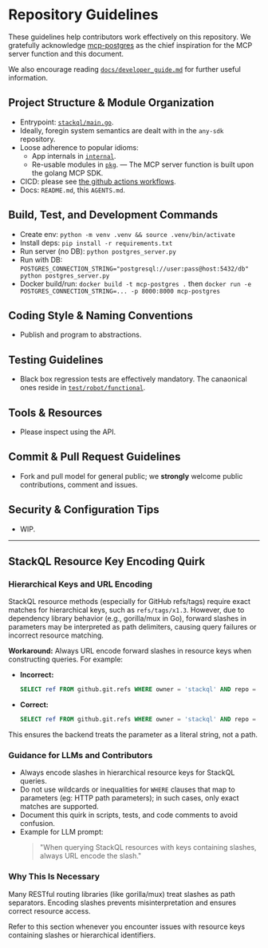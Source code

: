 # Repository Guidelines

These guidelines help contributors work effectively on this repository.  We gratefully acknowledge [mcp-postgres](https://github.com/gldc/mcp-postgres) as the chief inspiration for the MCP server function and this document.

We also encourage reading [`docs/developer_guide.md`](/docs/developer_guide.md) for further useful information.


## Project Structure & Module Organization

- Entrypoint: [`stackql/main.go`](/stackql/main.go).
- Ideally, foregin system semantics are dealt with in the `any-sdk` repository.
- Loose adherence to popular idioms:
    - App internals in [`internal`](/internal).
    - Re-usable modules in [`pkg`](/pkg).
— The MCP server function is built upon the golang MCP SDK.
- CICD: please see [the github actions workflows](/.github/workflows).
- Docs: `README.md`, this `AGENTS.md`.

## Build, Test, and Development Commands

- Create env: `python -m venv .venv && source .venv/bin/activate`
- Install deps: `pip install -r requirements.txt`
- Run server (no DB): `python postgres_server.py`
- Run with DB: `POSTGRES_CONNECTION_STRING="postgresql://user:pass@host:5432/db" python postgres_server.py`
- Docker build/run: `docker build -t mcp-postgres .` then `docker run -e POSTGRES_CONNECTION_STRING=... -p 8000:8000 mcp-postgres`

## Coding Style & Naming Conventions

- Publish and program to abstractions.

## Testing Guidelines

- Black box regression tests are effectively mandatory.  The canaonical ones reside in [`test/robot/functional`](/test/robot/functional).

## Tools & Resources

- Please inspect using the API.


## Commit & Pull Request Guidelines

- Fork and pull model for general public; we **strongly** welcome public contributions, comment and issues.

## Security & Configuration Tips

- WIP.

---

## StackQL Resource Key Encoding Quirk

### Hierarchical Keys and URL Encoding

StackQL resource methods (especially for GitHub refs/tags) require exact matches for hierarchical keys, such as `refs/tags/x1.3`. However, due to dependency library behavior (e.g., gorilla/mux in Go), forward slashes in parameters may be interpreted as path delimiters, causing query failures or incorrect resource matching.

**Workaround:** Always URL encode forward slashes in resource keys when constructing queries. For example:

- **Incorrect:**
  ```sql
  SELECT ref FROM github.git.refs WHERE owner = 'stackql' AND repo = 'mcp-stackql' AND ref = 'refs/tags/x2.0';
  ```
- **Correct:**
  ```sql
  SELECT ref FROM github.git.refs WHERE owner = 'stackql' AND repo = 'mcp-stackql' AND ref = 'tags%2Fx2.0';
  ```

This ensures the backend treats the parameter as a literal string, not a path.

### Guidance for LLMs and Contributors

- Always encode slashes in hierarchical resource keys for StackQL queries.
- Do not use wildcards or inequalities for `WHERE` clauses that map to parameters (eg: HTTP path parameters); in such cases, only exact matches are supported.
- Document this quirk in scripts, tests, and code comments to avoid confusion.
- Example for LLM prompt:
  > "When querying StackQL resources with keys containing slashes, always URL encode the slash."

### Why This Is Necessary

Many RESTful routing libraries (like gorilla/mux) treat slashes as path separators. Encoding slashes prevents misinterpretation and ensures correct resource access.

Refer to this section whenever you encounter issues with resource keys containing slashes or hierarchical identifiers.
